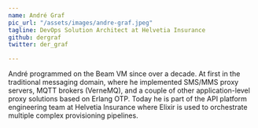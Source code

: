 ```yaml
---
name: André Graf
pic_url: "/assets/images/andre-graf.jpeg"
tagline: DevOps Solution Architect at Helvetia Insurance
github: dergraf
twitter: der_graf

---
```

André programmed on the Beam VM since over a decade. At first in the traditional messaging domain, where he implemented SMS/MMS proxy servers, MQTT brokers (VerneMQ), and a couple of other application-level proxy solutions based on Erlang OTP. Today he is part of the API platform engineering team at Helvetia Insurance where Elixir is used to orchestrate multiple complex provisioning pipelines.